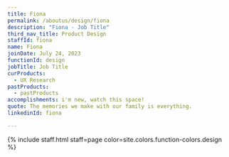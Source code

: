 ```yaml
---
title: Fiona
permalink: /aboutus/design/fiona
description: "Fiona - Job Title"
third_nav_title: Product Design
staffId: fiona
name: Fiona
joinDate: July 24, 2023
functionId: design
jobTitle: Job Title
curProducts:
  - UX Research
pastProducts:
  - pastProducts
accomplishments: i'm new, watch this space!
quote: The memories we make with our family is everything.
linkedinId: fiona

---
```


{% include staff.html staff=page color=site.colors.function-colors.design %}
